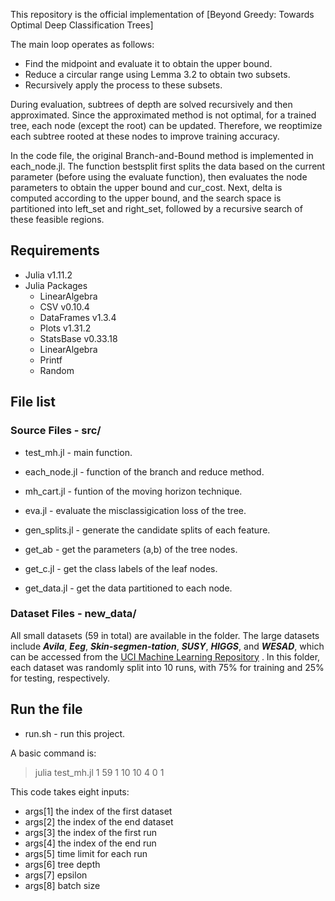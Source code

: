 This repository is the official implementation of [Beyond Greedy: Towards Optimal Deep Classification Trees]

The main loop operates as follows:
 - Find the midpoint and evaluate it to obtain the upper bound.
 - Reduce a circular range using Lemma 3.2 to obtain two subsets.
 - Recursively apply the process to these subsets.

During evaluation, subtrees of depth are solved recursively and then approximated. Since the approximated method is not optimal, for a trained tree, each node (except the root) can be updated. Therefore, we reoptimize each subtree rooted at these nodes to improve training accuracy.

In the code file, the original Branch-and-Bound method is implemented in each_node.jl. The function bestsplit first splits the data based on the current parameter (before using the evaluate function), then evaluates the node parameters to obtain the upper bound and cur_cost. Next, delta is computed according to the upper bound, and the search space is partitioned into left_set and right_set, followed by a recursive search of these feasible regions.

## Requirements
* Julia v1.11.2
* Julia Packages
    * LinearAlgebra
    * CSV v0.10.4
    * DataFrames v1.3.4
    * Plots v1.31.2
    * StatsBase v0.33.18
    * LinearAlgebra
    * Printf
    * Random

## File list
###  Source Files - src/
* test_mh.jl - main function.

* each_node.jl - function of the branch and reduce method.

* mh_cart.jl - funtion of the moving horizon technique.

* eva.jl - evaluate the misclassigication loss of the tree.

* gen_splits.jl - generate the candidate splits of each feature.

* get_ab - get the parameters (a,b) of the tree nodes.

* get_c.jl - get the class labels of the leaf nodes.

* get_data.jl - get the data partitioned to each node.

### Dataset Files - new_data/
All small datasets (59 in total) are available in the folder. The large datasets include
***Avila***, ***Eeg***, ***Skin-segmen-tation***, ***SUSY***, ***HIGGS***, and ***WESAD***, which can be accessed from the [UCI Machine Learning Repository](https://archive.ics.uci.edu/) . In this folder, each dataset was randomly split into 10 runs, with 75\% for training and 25\% for testing, respectively.

## Run the file
 * run.sh - run this project.

A basic command is:
 > julia test_mh.jl 1 59 1 10 10 4 0 1 

This code takes eight inputs: 
* args[1] the index of the first dataset 
* args[2] the index of the end dataset 
* args[3] the index of the first run 
* args[4] the index of the end run 
* args[5] time limit for each run
* args[6] tree depth
* args[7] epsilon
* args[8] batch size

